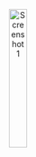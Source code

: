 
<p align="center">
    <!-- Primera imagen al 50% -->
    <img src="https://github.com/user-attachments/assets/5aee544e-fbab-453d-9c9b-afd61b6ce81a" alt="Screenshot 1" width="25%">

</p>
